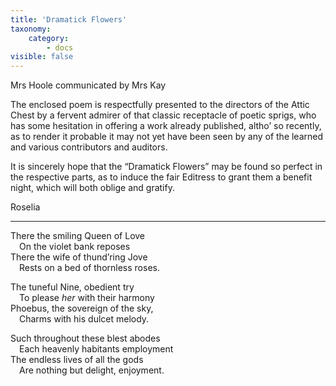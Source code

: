 ```yaml
---
title: 'Dramatick Flowers'
taxonomy:
    category:
        - docs
visible: false
---
```


<div class="author">Mrs Hoole communicated by <span data-tippy="S. H. Kay" class="green">Mrs Kay</span></div>

The enclosed poem is respectfully presented to the directors of the Attic Chest by a fervent admirer of that classic receptacle of poetic sprigs, who has some hesitation in offering a work already published, altho’ so recently, as to render it probable it may not yet have been seen by any of the learned and various contributors and auditors.  
  
It is sincerely hope that the “Dramatick Flowers” may be found so perfect in the respective parts, as to induce the fair Editress to grant them a benefit night, which will both oblige and gratify.  
  
Roselia  
 
---

There the smiling Queen of Love  
&emsp;On the violet bank reposes  
There the wife of thund’ring Jove  
&emsp;Rests on a bed of thornless roses.  
  
The tuneful Nine, obedient try  
&emsp;To please *her* with their harmony  
Phoebus, the sovereign of the sky,  
&emsp;Charms with his dulcet melody.  
  
Such throughout these blest abodes  
&emsp;Each heavenly habitants employment  
The endless lives of all the gods  
&emsp;Are nothing but delight, enjoyment.  
